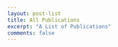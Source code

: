 ```yaml
---
layout: post-list
title: All Publications
excerpt: "A List of Publications"
comments: false
---
```

